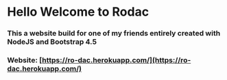 # Hello Welcome to Rodac

### This a website build for one of my friends entirely created with NodeJS and Bootstrap 4.5

### Website: [https://ro-dac.herokuapp.com/](https://ro-dac.herokuapp.com/)